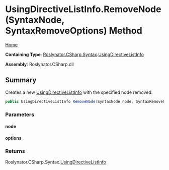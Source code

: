 <a name="_Top"></a>

# UsingDirectiveListInfo\.RemoveNode\(SyntaxNode, SyntaxRemoveOptions\) Method

[Home](../../../../../README.md#_Top)

**Containing Type**: [Roslynator.CSharp.Syntax](../../README.md#_Top)\.[UsingDirectiveListInfo](../README.md#_Top)

**Assembly**: Roslynator\.CSharp\.dll

## Summary

Creates a new [UsingDirectiveListInfo](../README.md#_Top) with the specified node removed\.

```csharp
public UsingDirectiveListInfo RemoveNode(SyntaxNode node, SyntaxRemoveOptions options)
```

### Parameters

#### node

#### options

### Returns

Roslynator\.CSharp\.Syntax\.[UsingDirectiveListInfo](../README.md#_Top)

